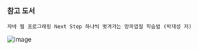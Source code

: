 ### 참고 도서
    자바 웹 프로그래밍 Next Step 하나씩 벗겨가는 양파껍질 학습법 (박재성 저)

![image](https://user-images.githubusercontent.com/28583661/121771066-127c1c80-cba8-11eb-82b5-26aaefff5c2b.png)
